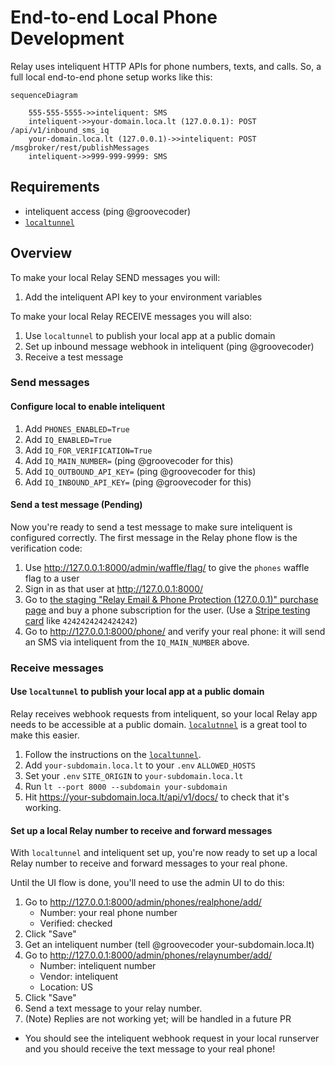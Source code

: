 # End-to-end Local Phone Development

Relay uses inteliquent HTTP APIs for phone numbers, texts, and calls.
So, a full local end-to-end phone setup works like this:

```mermaid
sequenceDiagram

    555-555-5555->>inteliquent: SMS
    inteliquent->>your-domain.loca.lt (127.0.0.1): POST /api/v1/inbound_sms_iq
    your-domain.loca.lt (127.0.0.1)->>inteliquent: POST /msgbroker/rest/publishMessages
    inteliquent->>999-999-9999: SMS

```

## Requirements

- inteliquent access (ping @groovecoder)
- [`localtunnel`](https://localtunnel.github.io/www/)

## Overview

To make your local Relay SEND messages you will:

1. Add the inteliquent API key to your environment variables

To make your local Relay RECEIVE messages you will also:

1. Use `localtunnel` to publish your local app at a public domain
2. Set up inbound message webhook in inteliquent (ping @groovecoder)
3. Receive a test message

### Send messages

#### Configure local to enable inteliquent

1. Add `PHONES_ENABLED=True`
2. Add `IQ_ENABLED=True`
3. Add `IQ_FOR_VERIFICATION=True`
4. Add `IQ_MAIN_NUMBER=` (ping @groovecoder for this)
5. Add `IQ_OUTBOUND_API_KEY=` (ping @groovecoder for this)
6. Add `IQ_INBOUND_API_KEY=` (ping @groovecoder for this)

#### Send a test message (Pending)

Now you're ready to send a test message to make sure inteliquent is configured
correctly. The first message in the Relay phone flow is the verification code:

1. Use http://127.0.0.1:8000/admin/waffle/flag/ to give the `phones` waffle flag to a
   user
2. Sign in as that user at http://127.0.0.1:8000/
3. Go to [the staging "Relay Email & Phone Protection (127.0.0.1)" purchase page][buy-fonez] and buy a phone
   subscription for the user. (Use a [Stripe testing card][stripe-test-cards] like
   `4242424242424242`)
4. Go to http://127.0.0.1:8000/phone/ and verify your real phone: it will send an SMS
   via inteliquent from the `IQ_MAIN_NUMBER` above.

[buy-fonez]: https://accounts.stage.mozaws.net/subscriptions/products/prod_LgQiSgNi4xL7dq
[stripe-test-cards]: https://stripe.com/docs/testing#cards

### Receive messages

#### Use `localtunnel` to publish your local app at a public domain

Relay receives webhook requests from inteliquent, so your local Relay app needs to
be accessible at a public domain. [`localutnnel`][lt-download] is a great tool to
make this easier.

1. Follow the instructions on the [`localtunnel`][lt-download].
2. Add `your-subdomain.loca.lt` to your `.env` `ALLOWED_HOSTS`
3. Set your `.env` `SITE_ORIGIN` to `your-subdomain.loca.lt`
4. Run `lt --port 8000 --subdomain your-subdomain`
5. Hit https://your-subdomain.loca.lt/api/v1/docs/ to check that it's working.

[lt-download]: https://localtunnel.github.io/www/

#### Set up a local Relay number to receive and forward messages

With `localtunnel` and inteliquent set up, you're now ready to set up a local Relay
number to receive and forward messages to your real phone.

Until the UI flow is done, you'll need to use the admin UI to do this:

1. Go to http://127.0.0.1:8000/admin/phones/realphone/add/
   - Number: your real phone number
   - Verified: checked
2. Click "Save"
3. Get an inteliquent number (tell @groovecoder your-subdomain.loca.lt)
4. Go to http://127.0.0.1:8000/admin/phones/relaynumber/add/
   - Number: inteliquent number
   - Vendor: inteliquent
   - Location: US
5. Click "Save"
6. Send a text message to your relay number.
7. (Note) Replies are not working yet; will be handled in a future PR

- You should see the inteliquent webhook request in your local runserver and you
  should receive the text message to your real phone!
